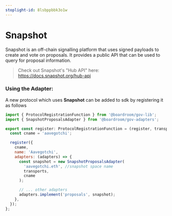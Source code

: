 ```yaml
---
stoplight-id: 8lsbppbbk3o1w
---
```


# Snapshot

Snapshot is an off-chain signalling platform that uses signed payloads to create and vote on proposals. It provides a public API that can be used to query for proposal information.

> Check out Snapshot's "Hub API" here: https://docs.snapshot.org/hub-api

### Using the Adapter:
A new protocol which uses **Snapshot** can be added to sdk by registering it as follows 

```js
import { ProtocolRegistrationFunction } from '@boardroom/gov-lib';
import { SnapshotProposalsAdapter } from '@boardroom/gov-adapters';

export const register: ProtocolRegistrationFunction = (register, transports) => {
  const cname = 'aavegotchi';

  register({
    cname,
    name: 'Aavegotchi',
    adapters: (adapters) => {
      const snapshot = new SnapshotProposalsAdapter(
        'aavegotchi.eth', //snapshot space name
        transports,
        cname
      );

      // ... other adapters
      adapters.implement('proposals', snapshot);
    },
  });
};
```